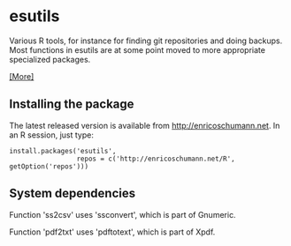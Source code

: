 # esutils

Various R tools, for instance for finding git repositories
and doing backups.  Most functions in esutils are at
some point moved to more appropriate specialized packages.

[ [More] ](http://enricoschumann.net/R/packages/esutils/)

## Installing the package

The latest released version is available from
http://enricoschumann.net. In an R session, just type:

    install.packages('esutils',
                     repos = c('http://enricoschumann.net/R', getOption('repos')))


## System dependencies

Function 'ss2csv' uses 'ssconvert', which is part of Gnumeric.

Function 'pdf2txt' uses 'pdftotext', which is part of Xpdf.
